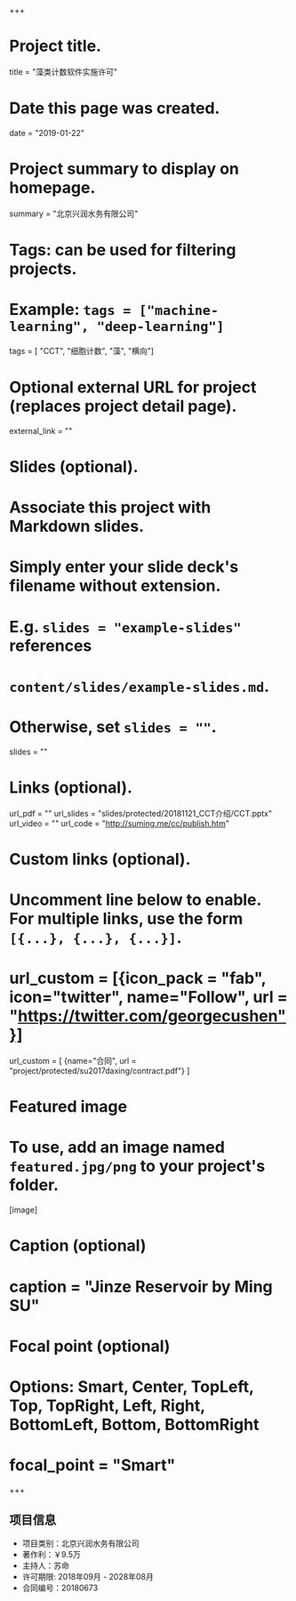 +++
# Project title.
title = "藻类计数软件实施许可"

# Date this page was created.
date = "2019-01-22"

# Project summary to display on homepage.
summary = "北京兴润水务有限公司"

# Tags: can be used for filtering projects.
# Example: `tags = ["machine-learning", "deep-learning"]`
tags = [ "CCT", "细胞计数", "藻", "横向"]

# Optional external URL for project (replaces project detail page).
external_link = ""

# Slides (optional).
#   Associate this project with Markdown slides.
#   Simply enter your slide deck's filename without extension.
#   E.g. `slides = "example-slides"` references 
#   `content/slides/example-slides.md`.
#   Otherwise, set `slides = ""`.
slides = ""

# Links (optional).
url_pdf = ""
url_slides = "slides/protected/20181121_CCT介绍/CCT.pptx"
url_video = ""
url_code = "http://suming.me/cc/publish.htm"

# Custom links (optional).
#   Uncomment line below to enable. For multiple links, use the form `[{...}, {...}, {...}]`.
# url_custom = [{icon_pack = "fab", icon="twitter", name="Follow", url = "https://twitter.com/georgecushen"}]
url_custom = [
{name="合同", url = "project/protected/su2017daxing/contract.pdf"}
]

# Featured image
# To use, add an image named `featured.jpg/png` to your project's folder. 
[image]
  # Caption (optional)
  #  caption = "Jinze Reservoir by Ming SU"
  
  # Focal point (optional)
  # Options: Smart, Center, TopLeft, Top, TopRight, Left, Right, BottomLeft, Bottom, BottomRight
  #  focal_point = "Smart"

+++

## 项目信息

- 项目类别：北京兴润水务有限公司
- 著作利：￥9.5万
- 主持人：苏命
- 许可期限: 2018年09月 - 2028年08月
- 合同编号：20180673

